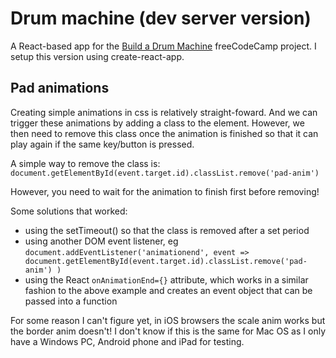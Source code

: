# Drum machine (dev server version)

A React-based app for the [Build a Drum Machine](https://www.freecodecamp.org/learn/front-end-libraries/front-end-libraries-projects/build-a-drum-machine) freeCodeCamp project. I setup this version using create-react-app.

## Pad animations

Creating simple animations in css is relatively straight-foward. And we can trigger these animations by adding a class to the element. However, we then need to remove this class once the animation is finished so that it can play again if the same key/button is pressed.

A simple way to remove the class is: `document.getElementById(event.target.id).classList.remove('pad-anim')`

However, you need to wait for the animation to finish first before removing!

Some solutions that worked:

- using the setTimeout() so that the class is removed after a set period
- using another DOM event listener, eg `document.addEventListener('animationend', event => document.getElementById(event.target.id).classList.remove('pad-anim') )`
- using the React `onAnimationEnd={}` attribute, which works in a similar fashion to the above example and creates an event object that can be passed into a function

For some reason I can't figure yet, in iOS browsers the scale anim works but the border anim doesn't! I don't know if this is the same for Mac OS as I only have a Windows PC, Android phone and iPad for testing.
